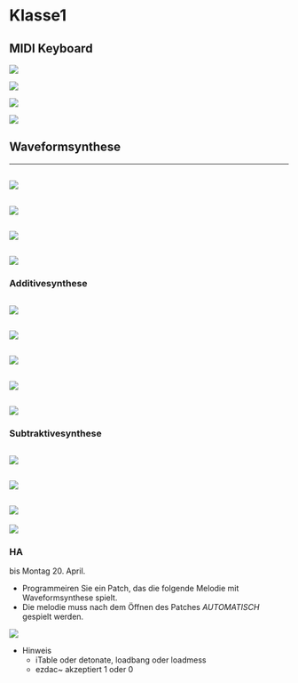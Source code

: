 # Klasse1

## MIDI Keyboard

![](Klasse1/midi1.png)

![](Klasse1/midi2.png)

![](Klasse1/midi3.png)

![](Klasse1/midi4.png)


## Waveformsynthese
---
![](Klasse1/waveform1.png)
---
![](Klasse1/waveform2.png)
---
![](Klasse1/waveform3.png)
---
![](Klasse1/waveform4.png)
---
### Additivesynthese
![](Klasse1/additive.png)
---
![](Klasse1/additive_ampLFO.png)
---
![](Klasse1/additive_freqLFO.png)
---
![](Klasse1/additive_envelope.png)
---
![](Klasse1/envelope+.png)
---

### Subtraktivesynthese
![](Klasse1/subtractive.png)
---
![](Klasse1/subtractiveSaw.png)
---
![](Klasse1/subtractiveLFO.png)
---
![](Klasse1/subtractive_Env.png)

### HA 

bis  Montag 20. April.
- Programmeiren Sie ein Patch, das die folgende Melodie mit Waveformsynthese spielt.
- Die melodie muss nach dem Öffnen des Patches *AUTOMATISCH* gespielt werden.

![](Klasse1/melodie.png)

- Hinweis
	- iTable oder detonate, loadbang oder loadmess
	- ezdac~ akzeptiert 1 oder 0






